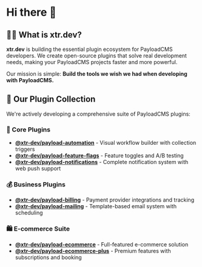 # Hi there 👋

## 🙋‍♀️ What is xtr.dev?

**xtr.dev** is building the essential plugin ecosystem for PayloadCMS developers. We create open-source plugins that solve real development needs, making your PayloadCMS projects faster and more powerful.

Our mission is simple: **Build the tools we wish we had when developing with PayloadCMS.**

## 🚀 Our Plugin Collection

We're actively developing a comprehensive suite of PayloadCMS plugins:

### 🔧 Core Plugins
- **[@xtr-dev/payload-automation](https://github.com/xtr-dev/payload-automation)** - Visual workflow builder with collection triggers
- **[@xtr-dev/payload-feature-flags](https://github.com/xtr-dev/payload-feature-flags)** - Feature toggles and A/B testing
- **[@xtr-dev/payload-notifications](https://github.com/xtr-dev/payload-notifications)** - Complete notification system with web push support

### 💰 Business Plugins
- **[@xtr-dev/payload-billing](https://github.com/xtr-dev/payload-billing)** - Payment provider integrations and tracking
- **[@xtr-dev/payload-mailing](https://github.com/xtr-dev/payload-mailing)** - Template-based email system with scheduling

### 🛍️ E-commerce Suite
- **[@xtr-dev/payload-ecommerce](https://github.com/xtr-dev/payload-ecommerce)** - Full-featured e-commerce solution
- **[@xtr-dev/payload-ecommerce-plus](https://github.com/xtr-dev/payload-ecommerce-plus)** - Premium features with subscriptions and booking

